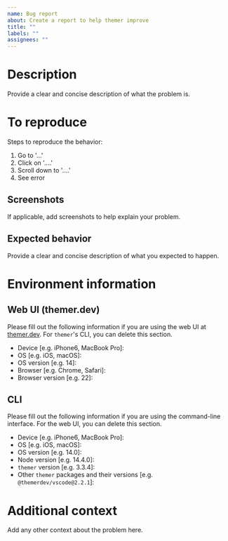 ```yaml
---
name: Bug report
about: Create a report to help themer improve
title: ""
labels: ""
assignees: ""
---
```


# Description

Provide a clear and concise description of what the problem is.

# To reproduce

Steps to reproduce the behavior:

1. Go to '...'
2. Click on '....'
3. Scroll down to '....'
4. See error

## Screenshots

If applicable, add screenshots to help explain your problem.

## Expected behavior

Provide a clear and concise description of what you expected to happen.

# Environment information

## Web UI (themer.dev)

Please fill out the following information if you are using the web UI at [themer.dev](https://themer.dev). For `themer`'s CLI, you can delete this section.

- Device [e.g. iPhone6, MacBook Pro]:
- OS [e.g. iOS, macOS]:
- OS version [e.g. 14]:
- Browser [e.g. Chrome, Safari]:
- Browser version [e.g. 22]:

## CLI

Please fill out the following information if you are using the command-line interface. For the web UI, you can delete this section.

- Device [e.g. iPhone6, MacBook Pro]:
- OS [e.g. iOS, macOS]:
- OS version [e.g. 14.0]:
- Node version [e.g. 14.4.0]:
- `themer` version [e.g. 3.3.4]:
- Other `themer` packages and their versions [e.g. `@themerdev/vscode@2.2.1`]:

# Additional context

Add any other context about the problem here.
